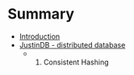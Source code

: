 # Summary

* [Introduction](README.md)
* [JustinDB - distributed database](justindb_-_distributed_database.md)
   * 1. Consistent Hashing

